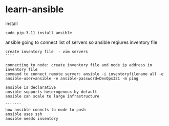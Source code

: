 # learn-ansible

install
``````
sudo pip-3.11 install ansible

`````````

ansible going to connect list of servers so ansible reqiures inventory file

`````
create inventory file  - vim servers
````

connecting to node: create inventory file and node ip address in inventory file
command to connect remote server: ansible -i inventoryfilename all -e ansible-user=ansible -e ansible-password=DevOps321 -m ping

``````
````````````````````
ansible is declarative
ansible supports heterogenous by default
ansible can scale to large infrastructure

```````
how ansible conncts to node to push
ansible uses ssh
ansible needs inventory
